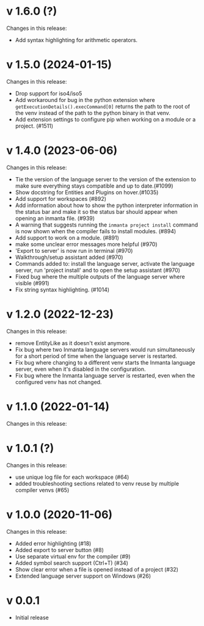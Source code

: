 # v 1.6.0 (?)
Changes in this release:
- Add syntax highlighting for arithmetic operators.

# v 1.5.0 (2024-01-15)
Changes in this release:
- Drop support for iso4/iso5
- Add workaround for bug in the python extension where `getExecutionDetails().execCommand[0]` returns the path to the root of the venv instead of the path to the python binary in that venv.
- Add extension settings to configure pip when working on a module or a project. (#1511)

# v 1.4.0 (2023-06-06)
Changes in this release:
- Tie the version of the language server to the version of the extension to make sure everything stays compatible and up to date.(#1099)
- Show docstring for Entities and Plugins on hover.(#1035)
- Add support for workspaces (#892)
- Add information about how to show the python interpreter information in the status bar and make it so the status bar should appear when opening an inmanta file. (#939)
- A warning that suggests running the `inmanta project install` command is now shown when the compiler fails to install modules. (#894)
- Add support to work on a module. (#891)
- make some unclear error messages more helpful (#970)
- 'Export to server' is now run in terminal (#970)
- Walkthrough/setup assistant added (#970)
- Commands added to: install the language server, activate the language server, run 'project install' and to open the setup assistant (#970)
- Fixed bug where the multiple outputs of the language server where visible (#991)
- Fix string syntax highlighting. (#1014)

# v 1.2.0 (2022-12-23)
Changes in this release:
- remove EntityLike as it doesn't exist anymore.
- Fix bug where two Inmanta language servers would run simultaneously for a short period of time when the language server is restarted.
- Fix bug where changing to a different venv starts the Inmanta language server, even when it's disabled in the configuration.
- Fix bug where the Inmanta language server is restarted, even when the configured venv has not changed.

# v 1.1.0 (2022-01-14)
Changes in this release:

# v 1.0.1 (?)
Changes in this release:
- use unique log file for each workspace (#64)
- added troubleshooting sections related to venv reuse by multiple compiler venvs (#65)

# v 1.0.0 (2020-11-06)
Changes in this release:
- Added error highlighting (#18)
- Added export to server button (#8)
- Use separate virtual env for the compiler (#9)
- Added symbol search support (Ctrl+T) (#34)
- Show clear error when a file is opened instead of a project (#32)
- Extended language server support on Windows (#26)

# v 0.0.1
- Initial release
